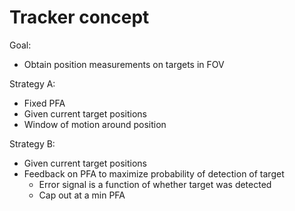 
# Tracker concept

Goal:
- Obtain position measurements on targets in FOV

Strategy A:
- Fixed PFA
- Given current target positions
- Window of motion around position

Strategy B:
- Given current target positions
- Feedback on PFA to maximize probability of detection of target
  - Error signal is a function of whether target was detected
  - Cap out at a min PFA

